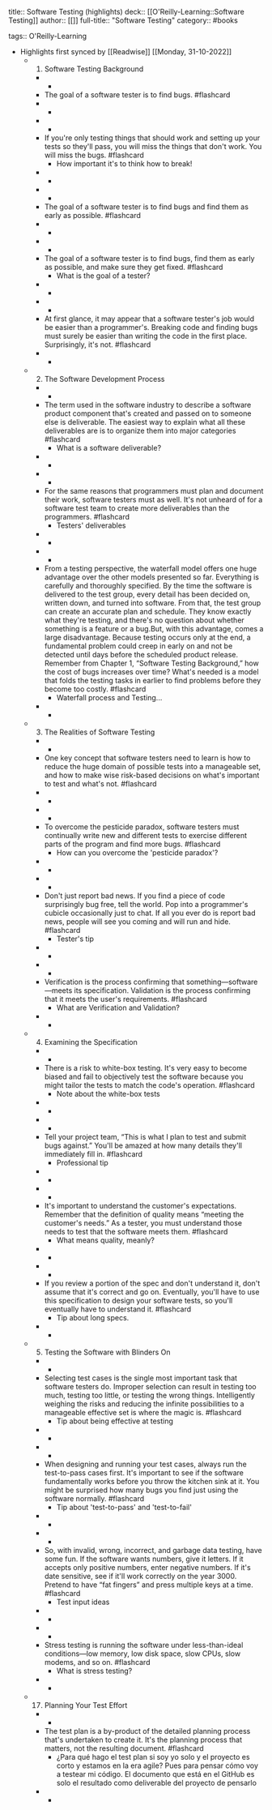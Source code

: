 title:: Software Testing (highlights)
deck:: [[O'Reilly-Learning::Software Testing]]
author:: [[]]
full-title:: "Software Testing"
category:: #books

tags:: O'Reilly-Learning

- Highlights first synced by [[Readwise]] [[Monday, 31-10-2022]]
	- 1. Software Testing Background
		- -
		- The goal of a software tester is to find bugs. #flashcard
		- -
		- -
		- If you're only testing things that should work and setting up your tests so they'll pass, you will miss the things that don't work. You will miss the bugs. #flashcard
			- How important it's to think how to break!
		- -
		- -
		- The goal of a software tester is to find bugs and find them as early as possible. #flashcard
		- -
		- -
		- The goal of a software tester is to find bugs, find them as early as possible, and make sure they get fixed. #flashcard
			- What is the goal of a tester?
		- -
		- -
		- At first glance, it may appear that a software tester's job would be easier than a programmer's. Breaking code and finding bugs must surely be easier than writing the code in the first place. Surprisingly, it's not. #flashcard
		- -
	- 2. The Software Development Process
		- -
		- The term used in the software industry to describe a software product component that's created and passed on to someone else is deliverable. The easiest way to explain what all these deliverables are is to organize them into major categories #flashcard
			- What is a software deliverable?
		- -
		- -
		- For the same reasons that programmers must plan and document their work, software testers must as well. It's not unheard of for a software test team to create more deliverables than the programmers. #flashcard
			- Testers' deliverables
		- -
		- -
		- From a testing perspective, the waterfall model offers one huge advantage over the other models presented so far. Everything is carefully and thoroughly specified. By the time the software is delivered to the test group, every detail has been decided on, written down, and turned into software. From that, the test group can create an accurate plan and schedule. They know exactly what they're testing, and there's no question about whether something is a feature or a bug.But, with this advantage, comes a large disadvantage. Because testing occurs only at the end, a fundamental problem could creep in early on and not be detected until days before the scheduled product release. Remember from Chapter 1, “Software Testing Background,” how the cost of bugs increases over time? What's needed is a model that folds the testing tasks in earlier to find problems before they become too costly. #flashcard
			- Waterfall process and Testing...
		- -
	- 3. The Realities of Software Testing
		- -
		- One key concept that software testers need to learn is how to reduce the huge domain of possible tests into a manageable set, and how to make wise risk-based decisions on what's important to test and what's not. #flashcard
		- -
		- -
		- To overcome the pesticide paradox, software testers must continually write new and different tests to exercise different parts of the program and find more bugs. #flashcard
			- How can you overcome the 'pesticide paradox'?
		- -
		- -
		- Don't just report bad news. If you find a piece of code surprisingly bug free, tell the world. Pop into a programmer's cubicle occasionally just to chat. If all you ever do is report bad news, people will see you coming and will run and hide. #flashcard
			- Tester's tip
		- -
		- -
		- Verification is the process confirming that something—software—meets its specification. Validation is the process confirming that it meets the user's requirements. #flashcard
			- What are Verification and Validation?
		- -
	- 4. Examining the Specification
		- -
		- There is a risk to white-box testing. It's very easy to become biased and fail to objectively test the software because you might tailor the tests to match the code's operation. #flashcard
			- Note about the white-box tests
		- -
		- -
		- Tell your project team, “This is what I plan to test and submit bugs against.” You'll be amazed at how many details they'll immediately fill in. #flashcard
			- Professional tip
		- -
		- -
		- It's important to understand the customer's expectations. Remember that the definition of quality means “meeting the customer's needs.” As a tester, you must understand those needs to test that the software meets them. #flashcard
			- What means quality, meanly?
		- -
		- -
		- If you review a portion of the spec and don't understand it, don't assume that it's correct and go on. Eventually, you'll have to use this specification to design your software tests, so you'll eventually have to understand it. #flashcard
			- Tip about long specs.
		- -
	- 5. Testing the Software with Blinders On
		- -
		- Selecting test cases is the single most important task that software testers do. Improper selection can result in testing too much, testing too little, or testing the wrong things. Intelligently weighing the risks and reducing the infinite possibilities to a manageable effective set is where the magic is. #flashcard
			- Tip about being effective at testing
		- -
		- -
		- When designing and running your test cases, always run the test-to-pass cases first. It's important to see if the software fundamentally works before you throw the kitchen sink at it. You might be surprised how many bugs you find just using the software normally. #flashcard
			- Tip about 'test-to-pass' and 'test-to-fail'
		- -
		- -
		- So, with invalid, wrong, incorrect, and garbage data testing, have some fun. If the software wants numbers, give it letters. If it accepts only positive numbers, enter negative numbers. If it's date sensitive, see if it'll work correctly on the year 3000. Pretend to have “fat fingers” and press multiple keys at a time. #flashcard
			- Test input ideas
		- -
		- -
		- Stress testing is running the software under less-than-ideal conditions—low memory, low disk space, slow CPUs, slow modems, and so on. #flashcard
			- What is stress testing?
		- -
	- 17. Planning Your Test Effort
		- -
		- The test plan is a by-product of the detailed planning process that's undertaken to create it. It's the planning process that matters, not the resulting document. #flashcard
			- ¿Para qué hago el test plan si soy yo solo y el proyecto es corto y estamos en la era agile?
			  Pues para pensar cómo voy a testear mi código. El documento que está en el GitHub es solo el resultado como deliverable del proyecto de pensarlo
		- -